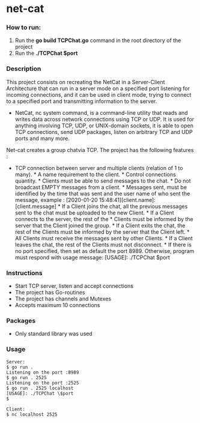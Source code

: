 # net-cat


### How to run:

1. Run the **go build TCPChat.go** command in the root directory of the project
2. Run the **./TCPChat $port**

### Description

This project consists on recreating the NetCat in a Server-Client Architecture that can run in a server mode on a specified port listening for incoming connections, and it can be used in client mode, trying to connect to a specified port and transmitting information to the server.

   * NetCat, nc system command, is a command-line utility that reads and writes data across network connections using TCP or UDP. It is used for anything involving TCP, UDP, or UNIX-domain sockets, it is able to open TCP connections, send UDP packages, listen on arbitrary TCP and UDP ports and many more.

Net-cat creates a group chatvia TCP. The project has the following features :

   * TCP connection between server and multiple clients (relation of 1 to many).
    * A name requirement to the client.
    * Control connections quantity.
    * Clients must be able to send messages to the chat.
    * Do not broadcast EMPTY messages from a client.
    * Messages sent, must be identified by the time that was sent and the user name of who sent the message, example : [2020-01-20 15:48:41][client.name]:[client.message]
    * If a Client joins the chat, all the previous messages sent to the chat must be uploaded to the new Client.
    * If a Client connects to the server, the rest of the * Clients must be informed by the server that the Client joined the group.
    * If a Client exits the chat, the rest of the Clients must be informed by the server that the Client left.
    * All Clients must receive the messages sent by other Clients.
    * If a Client leaves the chat, the rest of the Clients must not disconnect.
    * If there is no port specified, then set as default the port 8989. Otherwise, program must respond with usage message: [USAGE]: ./TCPChat $port

### Instructions
* Start TCP server, listen and accept connections
* The project has Go-routines
* The project has channels and Mutexes
* Accepts maximum 10 connections


### Packages
* Only standard library was used

### Usage

    Server: 
    $ go run .
    Listening on the port :8989
    $ go run . 2525
    Listening on the port :2525
    $ go run . 2525 localhost
    [USAGE]: ./TCPChat \$port
    $
    
    Client:
    $ nc localhost 2525


